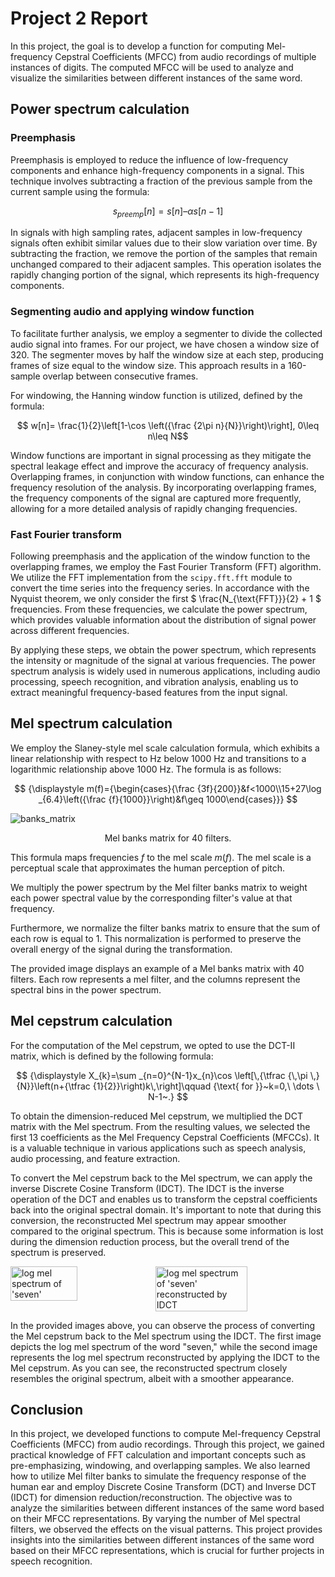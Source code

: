 # Project 2 Report

In this project, the goal is to develop a function for computing Mel-frequency Cepstral Coefficients (MFCC) from audio recordings of multiple instances of digits. The computed MFCC will be used to analyze and visualize the similarities between different instances of the same word.

## Power spectrum calculation

### Preemphasis

Preemphasis is employed to reduce the influence of low-frequency components and enhance high-frequency components in a signal. This technique involves subtracting a fraction of the previous sample from the current sample using the formula:

$$ s_{preemp}[n] = s[n] – \alpha s[n-1] $$

In signals with high sampling rates, adjacent samples in low-frequency signals often exhibit similar values due to their slow variation over time. By subtracting the fraction, we remove the portion of the samples that remain unchanged compared to their adjacent samples. This operation isolates the rapidly changing portion of the signal, which represents its high-frequency components.

### Segmenting audio and applying window function

To facilitate further analysis, we employ a segmenter to divide the collected audio signal into frames. For our project, we have chosen a window size of 320. The segmenter moves by half the window size at each step, producing frames of size equal to the window size. This approach results in a 160-sample overlap between consecutive frames.

For windowing, the Hanning window function is utilized, defined by the formula:

$$ w[n]= \frac{1}{2}\left[1-\cos \left({\frac {2\pi n}{N}}\right)\right], 0\leq n\leq N$$

Window functions are important in signal processing as they mitigate the spectral leakage effect and improve the accuracy of frequency analysis. Overlapping frames, in conjunction with window functions, can enhance the frequency resolution of the analysis. By incorporating overlapping frames, the frequency components of the signal are captured more frequently, allowing for a more detailed analysis of rapidly changing frequencies.

### Fast Fourier transform

Following preemphasis and the application of the window function to the overlapping frames, we employ the Fast Fourier Transform (FFT) algorithm. We utilize the FFT implementation from the `scipy.fft.fft` module to convert the time series into the frequency series. In accordance with the Nyquist theorem, we only consider the first $ \frac{N_{\text{FFT}}}{2} + 1 $ frequencies. From these frequencies, we calculate the power spectrum, which provides valuable information about the distribution of signal power across different frequencies.

By applying these steps, we obtain the power spectrum, which represents the intensity or magnitude of the signal at various frequencies. The power spectrum analysis is widely used in numerous applications, including audio processing, speech recognition, and vibration analysis, enabling us to extract meaningful frequency-based features from the input signal.

## Mel spectrum calculation

We employ the Slaney-style mel scale calculation formula, which exhibits a linear relationship with respect to Hz below 1000 Hz and transitions to a logarithmic relationship above 1000 Hz. The formula is as follows:

$$
{\displaystyle m(f)={\begin{cases}{\frac {3f}{200}}&f<1000\\15+27\log _{6.4}\left({\frac {f}{1000}}\right)&f\geq 1000\end{cases}}}
$$

![banks_matrix](banks_matrix.jpg "banks matrix")

<p style="text-align: center;">Mel banks matrix for 40 filters.</p>

This formula maps frequencies $f$ to the mel scale $m(f)$. The mel scale is a perceptual scale that approximates the human perception of pitch.

We multiply the power spectrum by the Mel filter banks matrix to weight each power spectral value by the corresponding filter's value at that frequency.

Furthermore, we normalize the filter banks matrix to ensure that the sum of each row is equal to 1. This normalization is performed to preserve the overall energy of the signal during the transformation.

The provided image displays an example of a Mel banks matrix with 40 filters. Each row represents a mel filter, and the columns represent the spectral bins in the power spectrum.

## Mel cepstrum calculation

For the computation of the Mel cepstrum, we opted to use the DCT-II matrix, which is defined by the following formula:

$$
{\displaystyle X_{k}=\sum _{n=0}^{N-1}x_{n}\cos \left[\,{\tfrac {\,\pi \,}{N}}\left(n+{\tfrac {1}{2}}\right)k\,\right]\qquad {\text{ for }}~k=0,\ \dots \ N-1~.}
$$

To obtain the dimension-reduced Mel cepstrum, we multiplied the DCT matrix with the Mel spectrum. From the resulting values, we selected the first 13 coefficients as the Mel Frequency Cepstral Coefficients (MFCCs). It is a valuable technique in various applications such as speech analysis, audio processing, and feature extraction.

To convert the Mel cepstrum back to the Mel spectrum, we can apply the inverse Discrete Cosine Transform (IDCT). The IDCT is the inverse operation of the DCT and enables us to transform the cepstral coefficients back into the original spectral domain. It's important to note that during this conversion, the reconstructed Mel spectrum may appear smoother compared to the original spectrum. This is because some information is lost during the dimension reduction process, but the overall trend of the spectrum is preserved.

<div style="display: flex;">
    <img src="seven2log_spectra40.png" alt="log mel spectrum of 'seven'" style="width: 46%;">
    <img src="seven2idct40.png" alt="log mel spectrum of 'seven' reconstructed by IDCT" style="width: 54%;">
</div>

In the provided images above, you can observe the process of converting the Mel cepstrum back to the Mel spectrum using the IDCT. The first image depicts the log mel spectrum of the word "seven," while the second image represents the log mel spectrum reconstructed by applying the IDCT to the Mel cepstrum. As you can see, the reconstructed spectrum closely resembles the original spectrum, albeit with a smoother appearance.

## Conclusion

In this project, we developed functions to compute Mel-frequency Cepstral Coefficients (MFCC) from audio recordings. Through this project, we gained practical knowledge of FFT calculation and important concepts such as pre-emphasizing, windowing, and overlapping samples. We also learned how to utilize Mel filter banks to simulate the frequency response of the human ear and employ Discrete Cosine Transform (DCT) and Inverse DCT (IDCT) for dimension reduction/reconstruction. The objective was to analyze the similarities between different instances of the same word based on their MFCC representations. By varying the number of Mel spectral filters, we observed the effects on the visual patterns. This project provides insights into the similarities between different instances of the same word based on their MFCC representations, which is crucial for further projects in speech recognition.
